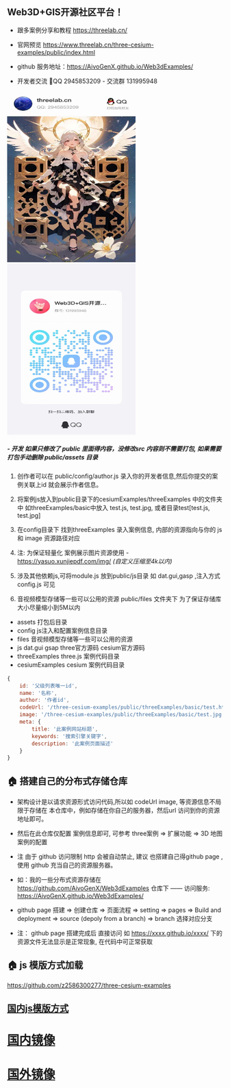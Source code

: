## Web3D+GIS开源社区平台！
- 跟多案例分享和教程 https://threelab.cn/

- 官网预览  https://www.threelab.cn/three-cesium-examples/public/index.html
- github 服务地址：https://AivoGenX.github.io/Web3dExamples/

- 开发者交流 🐧QQ 2945853209 - 交流群 131995948 

<img src="public/files/images/qq.jpg" width="300" height="400" alt="QQ">
<img src="public/files/images/qqq.jpg" width="300" height="400" alt="QQ群">

##### - 开发 如果只修改了 public 里面得内容，没修改src 内容则不需要打包, 如果需要打包手动删除 public/assets 目录

1. 创作者可以在 public/config/author.js 录入你的开发者信息,然后你提交的案例关联上id 就会展示作者信息。

2. 将案例js放入到public目录下的cesiumExamples/threeExamples 中的文件夹中 如threeExamples/basic中放入 test.js, test.jpg, 或者目录test[test.js, test.jpg]

3. 在config目录下 找到threeExamples 录入案例信息, 内部的资源指向与你的 js 和 image 资源路径对应

4. 注: 为保证轻量化 案例展示图片资源使用 - https://yasuo.xunjiepdf.com/img/  _(自定义压缩至4k以内)_

5. 涉及其他依赖js,可将module.js 放到public/js目录  如 dat.gui,gasp ,注入方式 config.js 可见

6. 音视频模型存储等一些可以公用的资源 public/files 文件夹下 为了保证存储库大小尽量缩小到5M以内

- assets 打包后目录
- config  js注入和配置案例信息目录
- files 音视频模型存储等一些可以公用的资源
- js dat.gui gsap three官方源码 cesium官方源码
- threeExamples three.js 案例代码目录
- cesiumExamples cesium 案例代码目录

```js
{
    id: '父级列表唯一id',
    name: '名称',
    author: '作者id',
    codeUrl: '/three-cesium-examples/public/threeExamples/basic/test.html',
    image: '/three-cesium-examples/public/threeExamples/basic/test.jpg',
    meta: {
        title: '此案例网站标题',
        keywords: '搜索引擎关键字',
        description: '此案例页面描述'
    }
}
```

## 🏠 搭建自己的分布式存储仓库

- 架构设计是以请求资源形式访问代码,所以如 codeUrl image, 等资源信息不局限于存储在 本仓库中，例如存储在你自己的服务器，然后url 访问到你的资源地址即可。

- 然后在此仓库仅配置 案例信息即可, 可参考 three案例 => 扩展功能 => 3D 地图 案例的配置

- 注 由于 github 访问限制 http 会被自动禁止, 建议 也搭建自己得github page ,使用 github 充当自己的资源服务器。

- 如：我的一些分布式资源存储在 https://github.com/AivoGenX/Web3dExamples 仓库下 —— 访问服务: https://AivoGenX.github.io/Web3dExamples/

- github page 搭建  => 创建仓库 => 页面流程 => setting => pages => Build and deployment => source (depoly from a branch) => branch 选择对应分支

- 注： github page 搭建完成后 直接访问 如 https://xxxx.github.io/xxxx/ 下的资源文件无法显示是正常现象, 在代码中可正常获取
 
## 🏠 js 模版方式加载
https://github.com/z2586300277/three-cesium-examples


## [国内js模版方式](https://github.com/z2586300277/three-cesium-examples?tab=readme-ov-file)

# [国内镜像](https://gitee.com/giser2017/Web3dExamples)
# [国外镜像](https://github.com/AivoGenX/Web3dExamples)